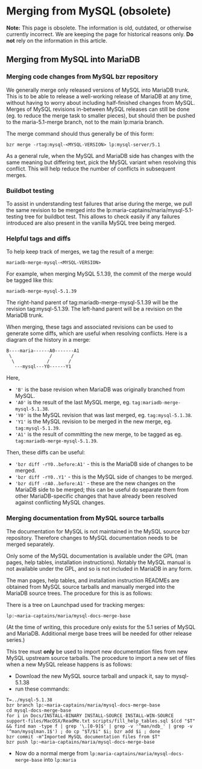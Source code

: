 
# Merging from MySQL (obsolete)

**Note:** This page is obsolete. The information is old, outdated, or otherwise currently incorrect. We are keeping the page for historical reasons only. **Do not** rely on the information in this article.



## Merging from MySQL into MariaDB


### Merging code changes from MySQL bzr repository


We generally merge only released versions of MySQL into MariaDB trunk. This is
to be able to release a well-working release of MariaDB at any time, without
having to worry about including half-finished changes from MySQL. Merges of
MySQL revisions in-between MySQL releases can still be done (eg. to reduce the
merge task to smaller pieces), but should then be pushed to the maria-5.1-merge
branch, not to the main lp:maria branch.


The merge command should thus generally be of this form:


```
bzr merge -rtag:mysql-<MYSQL-VERSION> lp:mysql-server/5.1
```

As a general rule, when the MySQL and MariaDB side has changes with the same
meaning but differing text, pick the MySQL variant when resolving this
conflict. This will help reduce the number of conflicts in subsequent merges.


### Buildbot testing


To assist in understanding test failures that arise during the merge, we pull
the same revision to be merged into the
lp:maria-captains/maria/mysql-5.1-testing tree for buildbot test. This allows
to check easily if any failures introduced are also present in the vanilla
MySQL tree being merged.


### Helpful tags and diffs


To help keep track of merges, we tag the result of a merge:


```
mariadb-merge-mysql-<MYSQL-VERSION>
```

For example, when merging MySQL 5.1.39, the commit of the merge would be
tagged like this:


```
mariadb-merge-mysql-5.1.39
```

The right-hand parent of tag:mariadb-merge-mysql-5.1.39 will be the revision
tag:mysql-5.1.39. The left-hand parent will be a revision on the MariaDB
trunk.


When merging, these tags and associated revisions can be used to generate some
diffs, which are useful when resolving conflicts. Here is a diagram of the
history in a merge:


```
B----maria------A0-------A1
 \              /       /
  \            /       /
   ---mysql---Y0------Y1
```

Here,


* `'B'` is the base revision when MariaDB was originally 
 branched from MySQL.
* `'A0'` is the result of the last MySQL merge, eg. 
 `tag:mariadb-merge-mysql-5.1.38`.
* `'Y0'` is the MySQL revision that was last merged, eg. 
 `tag:mysql-5.1.38`.
* `'Y1'` is the MySQL revision to be merged in the new merge, 
 eg. `tag:mysql-5.1.39`.
* `'A1'` is the result of committing the new merge, to be 
 tagged as eg. `tag:mariadb-merge-mysql-5.1.39`.


Then, these diffs can be useful:


* `'bzr diff -rY0..before:A1'` - this is the MariaDB side of changes to be merged.
* `'bzr diff -rY0..Y1'` - this is the MySQL side of changes to be merged.
* `'bzr diff -rA0..before:A1'` - these are the new changes on the MariaDB side to be merged; this can be useful do separate them from other MariaDB-specific changes that have already been resolved against conflicting MySQL changes.


### Merging documentation from MySQL source tarballs


The documentation for MySQL is not maintained in the MySQL source bzr
repository. Therefore changes to MySQL documentation needs to be merged
separately.


Only some of the MySQL documentation is available under the GPL (man pages,
help tables, installation instructions). Notably the MySQL manual is not
available under the GPL, and so is not included in MariaDB in any form.


The man pages, help tables, and installation instruction READMEs are obtained
from MySQL source tarballs and manually merged into the MariaDB source trees.
The procedure for this is as follows:


There is a tree on Launchpad used for tracking merges:


```
lp:~maria-captains/maria/mysql-docs-merge-base
```

(At the time of writing, this procedure only exists for the 5.1 series of MySQL
and MariaDB. Additional merge base trees will be needed for other release
series.)


This tree must **only** be used to import new documentation files from new
MySQL upstream source tarballs. The procedure to import a new set of files when
a new MySQL release happens is as follows:


* Download the new MySQL source tarball and unpack it, say to mysql-5.1.38
* run these commands:


```
T=../mysql-5.1.38
bzr branch lp:~maria-captains/maria/mysql-docs-merge-base
cd mysql-docs-merge-base
for i in Docs/INSTALL-BINARY INSTALL-SOURCE INSTALL-WIN-SOURCE support-files/MacOSX/ReadMe.txt scripts/fill_help_tables.sql $(cd "$T" && find man -type f | grep '\.[0-9]$' | grep -v '^man/ndb_' | grep -v '^man/mysqlman.1$') ; do cp "$T/$i" $i; bzr add $i ; done
bzr commit -m"Imported MySQL documentation files from $T"
bzr push lp:~maria-captains/maria/mysql-docs-merge-base
```

* Now do a normal merge from `lp:maria-captains/maria/mysql-docs-merge-base` into `lp:maria`

